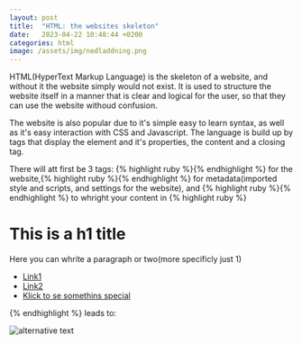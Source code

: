 ```yaml
---
layout: post
title:  "HTML: the websites skeleton"
date:   2023-04-22 10:48:44 +0200
categories: html
image: /assets/img/nedladdning.png
---
```


HTML(HyperText Markup Language) is the skeleton of a website, and without it the website simply would not exist. It is used to structure the website itself in a manner that is clear and logical for the user, so that they can use the website withoud confusion.

The website is also popular due to it's simple easy to learn syntax, as well as it's easy interaction with CSS and Javascript. The language is build up by tags that display the element and it's properties, the content and a closing tag.

There will att first be 3 tags: {% highlight ruby %}<html>{% endhighlight %} for the website,{% highlight ruby %}<head>{% endhighlight %} for metadata(imported style and scripts, and settings for the website), and  {% highlight ruby %}<Body>{% endhighlight %} to whright your content in 
{% highlight ruby %}
<!DOCTYPE html>
<html lang="en">
<head>
    <meta charset="UTF-8">
    <meta http-equiv="X-UA-Compatible" content="IE=edge">
    <meta name="viewport" content="width=device-width, initial-scale=1.0">
    <title>Document</title>
</head>
<body>
    <h1>This is a h1 title</h1>
    <p>Here you can whrite a paragraph or two(more specificly just 1)</p><!--p for paragraph-->
    <ul>
        <li><a href="#">Link1</a></li>
        <li><a href="#">Link2</a></li>
        <li><a href="https://puginarug.com/">Klick to se somethins special</a></li>
    </ul>
</body>
</html>
{% endhighlight %}
leads to:

![alternative text]( /assets/img/html_img.png )
